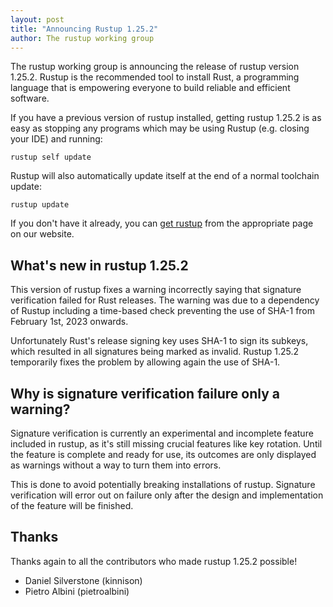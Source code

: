 ```yaml
---
layout: post
title: "Announcing Rustup 1.25.2"
author: The rustup working group
---
```


The rustup working group is announcing the release of rustup version 1.25.2.
Rustup is the recommended tool to install Rust, a programming language that is
empowering everyone to build reliable and efficient software.

If you have a previous version of rustup installed, getting rustup 1.25.2 is as
easy as stopping any programs which may be using Rustup (e.g. closing your IDE)
and running:

```
rustup self update
```

Rustup will also automatically update itself at the end of a normal toolchain
update:

```
rustup update
```

If you don't have it already, you can [get rustup](https://rustup.rs/) from the
appropriate page on our website.

## What's new in rustup 1.25.2

This version of rustup fixes a warning incorrectly saying that signature
verification failed for Rust releases. The warning was due to a dependency of
Rustup including a time-based check preventing the use of SHA-1 from February
1st, 2023 onwards.

Unfortunately Rust's release signing key uses SHA-1 to sign its subkeys, which
resulted in all signatures being marked as invalid. Rustup 1.25.2 temporarily
fixes the problem by allowing again the use of SHA-1.

## Why is signature verification failure only a warning?

Signature verification is currently an experimental and incomplete feature
included in rustup, as it's still missing crucial features like key rotation.
Until the feature is complete and ready for use, its outcomes are only
displayed as warnings without a way to turn them into errors.

This is done to avoid potentially breaking installations of rustup. Signature
verification will error out on failure only after the design and implementation
of the feature will be finished.

## Thanks

Thanks again to all the contributors who made rustup 1.25.2 possible!

 * Daniel Silverstone (kinnison)
 * Pietro Albini (pietroalbini)
